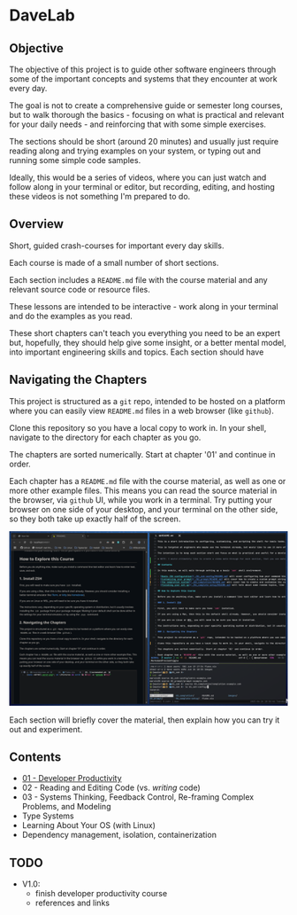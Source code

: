 # DaveLab

## Objective

The objective of this project is to guide other software engineers through some of the important concepts and systems that they encounter at work every day.

The goal is not to create a comprehensive guide or semester long courses, but to walk thorough the basics - focusing on what is practical and relevant for your daily needs - and reinforcing that with some simple exercises.

The sections should be short (around 20 minutes) and usually just require reading along and trying examples on your system, or typing out and running some simple code samples.

Ideally, this would be a series of videos, where you can just watch and follow along in your terminal or editor, but recording, editing, and hosting these videos is not something I'm prepared to do.

## Overview

Short, guided crash-courses for important every day skills.

Each course is made of a small number of short sections.

Each section includes a `README.md` file with the course material and any relevant source code or resource files.

These lessons are intended to be interactive - work along in your terminal and do the examples as you read.

These short chapters can't teach you everything you need to be an expert but, hopefully, they should help give some insight, or a better mental model, into important engineering skills and topics. Each section should have

## Navigating the Chapters

This project is structured as a `git` repo, intended to be hosted on a platform where you can easily view `README.md` files in a web browser (like `github`).

Clone this repository so you have a local copy to work in. In your shell, navigate to the directory for each chapter as you go.

The chapters are sorted numerically. Start at chapter '01' and continue in order.

Each chapter has a `README.md` file with the course material, as well as one or more other example files. This means you can read the source material in the browser, via `github` UI, while you work in a terminal. Try putting your browser on one side of your desktop, and your terminal on the other side, so they both take up exactly half of the screen.

![image](./images/side-by-side.png)

Each section will briefly cover the material, then explain how you can try it out and experiment.

## Contents

- [01 - Developer Productivity](./01_developer-productivity/README.md)
- 02 - Reading and Editing Code (vs. _writing_ code)
- 03 - Systems Thinking, Feedback Control, Re-framing Complex Problems, and Modeling
- Type Systems
- Learning About Your OS (with Linux)
- Dependency management, isolation, containerization

## TODO

- V1.0:
    - finish developer productivity course
    - references and links
